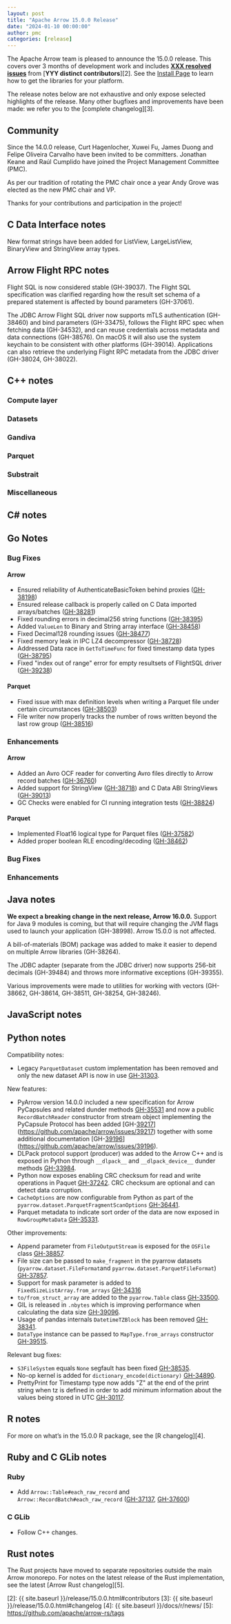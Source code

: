```yaml
---
layout: post
title: "Apache Arrow 15.0.0 Release"
date: "2024-01-10 00:00:00"
author: pmc
categories: [release]
---
```

<!--
{% comment %}
Licensed to the Apache Software Foundation (ASF) under one or more
contributor license agreements.  See the NOTICE file distributed with
this work for additional information regarding copyright ownership.
The ASF licenses this file to you under the Apache License, Version 2.0
(the "License"); you may not use this file except in compliance with
the License.  You may obtain a copy of the License at

http://www.apache.org/licenses/LICENSE-2.0

Unless required by applicable law or agreed to in writing, software
distributed under the License is distributed on an "AS IS" BASIS,
WITHOUT WARRANTIES OR CONDITIONS OF ANY KIND, either express or implied.
See the License for the specific language governing permissions and
limitations under the License.
{% endcomment %}
-->


The Apache Arrow team is pleased to announce the 15.0.0 release. This covers
over 3 months of development work and includes [**XXX resolved issues**][1]
from [**YYY distinct contributors**][2]. See the [Install Page](https://arrow.apache.org/install/)
to learn how to get the libraries for your platform.

The release notes below are not exhaustive and only expose selected highlights
of the release. Many other bugfixes and improvements have been made: we refer
you to the [complete changelog][3].

## Community

Since the 14.0.0 release, Curt Hagenlocher, Xuwei Fu, James Duong and Felipe Oliveira Carvalho
have been invited to be committers.
Jonathan Keane and Raúl Cumplido have joined the Project Management Committee (PMC).

As per our tradition of rotating the PMC chair once a year
Andy Grove was elected as the new PMC chair and VP.

Thanks for your contributions and participation in the project!

## C Data Interface notes

New format strings have been added for ListView, LargeListView, BinaryView and StringView array types.


## Arrow Flight RPC notes

Flight SQL is now considered stable (GH-39037). The Flight SQL specification was clarified regarding how the result set schema of a prepared statement is affected by bound parameters (GH-37061).

The JDBC Arrow Flight SQL driver now supports mTLS authentication (GH-38460) and bind parameters (GH-33475), follows the Flight RPC spec when fetching data (GH-34532), and can reuse credentials across metadata and data connections (GH-38576). On macOS it will also use the system keychain to be consistent with other platforms (GH-39014). Applications can also retrieve the underlying Flight RPC metadata from the JDBC driver (GH-38024, GH-38022).

## C++ notes

### Compute layer

### Datasets

### Gandiva

### Parquet

### Substrait

### Miscellaneous

## C# notes

## Go Notes

### Bug Fixes

#### Arrow

* Ensured reliability of AuthenticateBasicToken behind proxies ([GH-38198](https://github.com/apache/arrow/issues/38198))
* Ensured release callback is properly called on C Data imported arrays/batches ([GH-38281](https://github.com/apache/arrow/issues/38281))
* Fixed rounding errors in decimal256 string functions ([GH-38395](https://github.com/apache/arrow/issues/38395))
* Added `ValueLen` to Binary and String array interface ([GH-38458](https://github.com/apache/arrow/issues/38458))
* Fixed Decimal128 rounding issues ([GH-38477](https://github.com/apache/arrow/issues/38477))
* Fixed memory leak in IPC LZ4 decompressor ([GH-38728](https://github.com/apache/arrow/issues/38728))
* Addressed Data race in `GetToTimeFunc` for fixed timestamp data types ([GH-38795](https://github.com/apache/arrow/issues/38795))
* Fixed "index out of range" error for empty resultsets of FlightSQL driver ([GH-39238](https://github.com/apache/arrow/issues/39238))

#### Parquet

* Fixed issue with max definition levels when writing a Parquet file under certain circumstances ([GH-38503](https://github.com/apache/arrow/issues/38503))
* File writer now properly tracks the number of rows written beyond the last row group ([GH-38516](https://github.com/apache/arrow/issues/38516))

### Enhancements

#### Arrow

* Added an Avro OCF reader for converting Avro files directly to Arrow record batches ([GH-36760](https://github.com/apache/arrow/issues/36760))
* Added support for StringView ([GH-38718](https://github.com/apache/arrow/issues/38718)) and C Data ABI StringViews ([GH-39013](https://github.com/apache/arrow/issues/39013))
* GC Checks were enabled for CI running integration tests ([GH-38824](https://github.com/apache/arrow/issues/38824))

#### Parquet

* Implemented Float16 logical type for Parquet files ([GH-37582](https://github.com/apache/arrow/issues/37582))
* Added proper boolean RLE encoding/decoding ([GH-38462](https://github.com/apache/arrow/issues/38462))

### Bug Fixes

### Enhancements

## Java notes

**We expect a breaking change in the next release, Arrow 16.0.0.** Support for Java 9 modules is coming, but that will require changing the JVM flags used to launch your application (GH-38998).  Arrow 15.0.0 is not affected.

A bill-of-materials (BOM) package was added to make it easier to depend on multiple Arrow libraries (GH-38264).

The JDBC adapter (separate from the JDBC driver) now supports 256-bit decimals (GH-39484) and throws more informative exceptions (GH-39355). 

Various improvements were made to utilities for working with vectors (GH-38662, GH-38614, GH-38511, GH-38254, GH-38246). 

## JavaScript notes

## Python notes

Compatibility notes:
* Legacy `ParquetDataset` custom implementation has been removed and only the new dataset  API is now in use [GH-31303](https://github.com/apache/arrow/issues/31303).

New features:
* PyArrow version 14.0.0 included a new specification for Arrow PyCapsules and related dunder methods [GH-35531](https://github.com/apache/arrow/pull/37797) and now a public `RecordBatchReader` constructor from stream object implementing the PyCapsule Protocol has been added [GH-[39217](https://github.com/apache/arrow/issues/39217)](https://github.com/apache/arrow/issues/39217) together with some additional documentation [GH-[39196](https://github.com/apache/arrow/issues/39196)](https://github.com/apache/arrow/issues/39196).
* DLPack protocol support (producer) was added to the Arrow C++ and is exposed in Python through `__dlpack__` and `__dlpack_device__` dunder methods  [GH-33984](https://github.com/apache/arrow/issues/33984).
* Python now exposes enabling CRC checksum for read and write operations in Paquet [GH-37242](https://github.com/apache/arrow/issues/37242). CRC checksum are optional and can detect data corruption.
* `CacheOptions` are now configurable from Python as part of the `pyarrow.dataset.ParquetFragmentScanOptions` [GH-36441](https://github.com/apache/arrow/issues/36441).
* Parquet metadata to indicate sort order of the data are now exposed in `RowGroupMetaData` [GH-35331](https://github.com/apache/arrow/issues/35331).

Other improvements:
* Append parameter from `FileOutputStream` is exposed for the `OSFile` class [GH-38857](https://github.com/apache/arrow/issues/38857).
* File size can be passed to `make_fragment` in the pyarrow datasets (`pyarrow.dataset.FileFormat`and `pyarrow.dataset.ParquetFileFormat`) [GH-37857](https://github.com/apache/arrow/issues/37857).
* Support for mask parameter is added to `FixedSizeListArray.from_arrays` [GH-34316](https://github.com/apache/arrow/issues/34316)
* `to/from_struct_array` are added to the `pyarrow.Table` class [GH-33500](https://github.com/apache/arrow/issues/33500).
* GIL is released in `.nbytes` which is improving performance when calculating the data size [GH-39096](https://github.com/apache/arrow/issues/39096).
* Usage of pandas internals `DatetimeTZBlock` has been removed [GH-38341](https://github.com/apache/arrow/issues/38341).
* `DataType` instance can be passed to `MapType.from_arrays` constructor [GH-39515](https://github.com/apache/arrow/issues/39515).

Relevant bug fixes:
* `S3FileSystem` equals `None` segfault has been fixed [GH-38535](https://github.com/apache/arrow/issues/38535).
* No-op kernel is added for `dictionary_encode(dictionary)` [GH-34890](https://github.com/apache/arrow/issues/34890).
* PrettyPrint for Timestamp type now adds "Z" at the end of the print string when tz is defined in order to add minimum information about the values being stored in UTC [GH-30117](https://github.com/apache/arrow/issues/30117).

## R notes

For more on what’s in the 15.0.0 R package, see the [R changelog][4].

## Ruby and C GLib notes

### Ruby

- Add `Arrow::Table#each_raw_record` and `Arrow::RecordBatch#each_raw_record` ([GH-37137](https://github.com/apache/arrow/issues/37137), [GH-37600](https://github.com/apache/arrow/issues/37600))

### C GLib

- Follow C++ changes.

## Rust notes

The Rust projects have moved to separate repositories outside the
main Arrow monorepo. For notes on the latest release of the Rust
implementation, see the latest [Arrow Rust changelog][5].

[1]: https://github.com/apache/arrow/milestone/56?closed=1
[2]: {{ site.baseurl }}/release/15.0.0.html#contributors
[3]: {{ site.baseurl }}/release/15.0.0.html#changelog
[4]: {{ site.baseurl }}/docs/r/news/
[5]: https://github.com/apache/arrow-rs/tags

